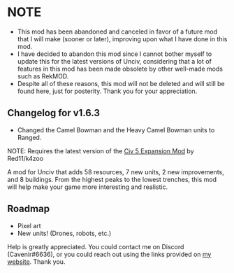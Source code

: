 # NOTE
- This mod has been abandoned and canceled in favor of a future mod that I will make (sooner or later), improving upon what I have done in this mod. 
- I have decided to abandon this mod since I cannot bother myself to update this for the latest versions of Unciv, considering that a lot of features in this mod has been made obsolete by other well-made mods such as RekMOD.
- Despite all of these reasons, this mod will not be deleted and will still be found here, just for posterity. Thank you for your appreciation.

## Changelog for v1.6.3
- Changed the Camel Bowman and the Heavy Camel Bowman units to Ranged.

NOTE: Requires the latest version of the [Civ 5 Expansion Mod](https://github.com/k4zoo/Civ5ExpansionMod) by Red11/k4zoo

A mod for Unciv that adds 58 resources, 7 new units, 2 new improvements, and 8 buildings. From the highest peaks to the lowest trenches, this mod will help make your game more interesting and realistic.

## Roadmap
- Pixel art
- New units! (Drones, robots, etc.)

Help is greatly appreciated. You could contact me on Discord (Cavenir#6636), or you could reach out using the links provided on [my website](https://secession-cycles.carrd.co). Thank you.
